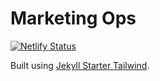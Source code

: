 # Marketing Ops

[![Netlify Status](https://api.netlify.com/api/v1/badges/98e6fff0-f4ac-4ce0-878b-29ed08634cc4/deploy-status)](https://app.netlify.com/sites/compassionate-bohr-b0a084/deploys)

Built using [Jekyll Starter Tailwind](https://github.com/taylorbryant/jekyll-starter-tailwind).